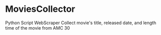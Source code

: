# MoviesCollector
 Python Script WebScraper Collect movie's title, released date, and length time of the movie from AMC 30
